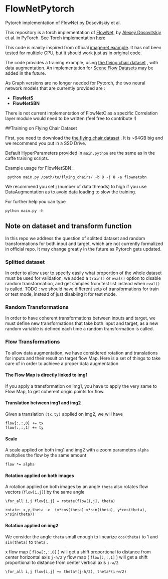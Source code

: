# FlowNetPytorch
Pytorch implementation of FlowNet by Dosovitskiy et al.

This repository is a torch implementation of [FlowNet](http://lmb.informatik.uni-freiburg.de/Publications/2015/DFIB15/), by [Alexey Dosovitskiy](http://lmb.informatik.uni-freiburg.de/people/dosovits/) et al. in PyTorch. See Torch implementation [here](https://github.com/ClementPinard/FlowNetTorch)

This code is mainly inspired from official [imagenet example](https://github.com/pytorch/examples/tree/master/imagenet).
It has not been tested for multiple GPU, but it should work just as in original code.

The code provides a training example, using [the flying chair dataset](http://lmb.informatik.uni-freiburg.de/resources/datasets/FlyingChairs.en.html) , with data augmentation. An implementation for [Scene Flow Datasets](http://lmb.informatik.uni-freiburg.de/resources/datasets/SceneFlowDatasets.en.html) may be added in the future.

As Graph versions are no longer needed for Pytorch, the two neural network models that are currently provided are :

 - **FlowNetS**
 - **FlowNetSBN**

There is not current implementation of FlowNetC as a specific Correlation layer module would need to be written (feel free to contribute !)

##Training on Flying Chair Dataset

First, you need to download the [the flying chair dataset](http://lmb.informatik.uni-freiburg.de/resources/datasets/FlyingChairs.en.html) . It is ~64GB big and we recommend you put in a SSD Drive.

Default HyperParameters provided in `main.python` are the same as in the caffe training scripts.

Example usage for FlowNetSBN :

     python main.py /path/to/flying_chairs/ -b 8 -j 8 -a flownetsbn

We recommend you set j (number of data threads) to high if you use DataAugmentation as to avoid data loading to slow the training.

For further help you can type

	python main.py -h
  
## Note on dataset and transform function

In this repo we address the question of splitted dataset and random transformations for both input and target, which are not currently formalized in official repo. It may change greatly in the future as Pytorch gets updated.

### Splitted dataset

In order to allow user to specify easily what proportion of the whole dataset must be used for validation, we added a `train()` or `eval()` option to disable random transformation, and get samples from test list instead when `eval()` is called.
TODO : we should have different sets of transformations for train or test mode, instead of just disabling it for test mode.

### Random Transformations

In order to have coherent transformations between inputs and target, we must define new transformations that take both input and target, as a new random variable is defined each time a random transformation is called.

### Flow Transformations

To allow data augmentation, we have considered rotation and translations for inputs and their result on target flow Map.
Here is a set of things to take care of in order to achieve a proper data augmentation

#### The Flow Map is directly linked to img1
If you apply a transformation on img1, you have to apply the very same to Flow Map, to get coherent origin points for flow.

#### Translation between img1 and img2
Given a translation `(tx,ty)` applied on img2, we will have
```
flow[:,:,0] += tx
flow[:,:,1] += ty
```

#### Scale
A scale applied on both img1 and img2 with a zoom parameters `alpha` multiplies the flow by the same amount
```
flow *= alpha
```

#### Rotation applied on both images
A rotation applied on both images by an angle `theta` also rotates flow vectors (`flow[i,j]`) by the same angle
```
\for_all i,j flow[i,j] = rotate(flow[i,j], theta)

rotate: x,y,theta ->  (x*cos(theta)-x*sin(theta), y*cos(theta), x*sin(theta))
```

#### Rotation applied on img2
We consider the angle `theta` small enough to linearize `cos(theta)` to 1 and `sin(theta)` to `theta` .

x flow map ( `flow[:,:,0]` ) will get a shift proportional to distance from center horizontal axis `j-h/2`
y flow map ( `flow[:,:,1]` ) will get a shift proportional to distance from center vertical axis `i-w/2`
```
\for_all i,j flow[i,j] += theta*(j-h/2), theta*(i-w/2)
```
